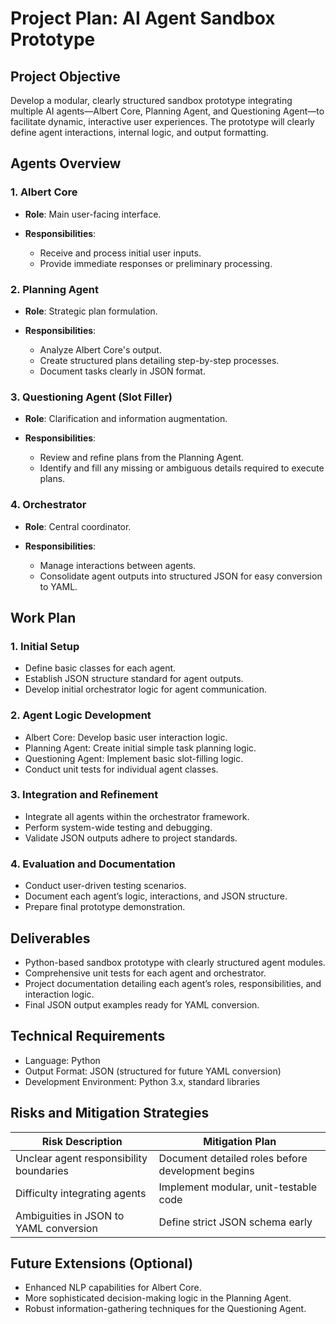 # Project Plan: AI Agent Sandbox Prototype

## Project Objective

Develop a modular, clearly structured sandbox prototype integrating multiple AI agents—Albert Core, Planning Agent, and Questioning Agent—to facilitate dynamic, interactive user experiences. The prototype will clearly define agent interactions, internal logic, and output formatting.

## Agents Overview

### 1. Albert Core

* **Role**: Main user-facing interface.
* **Responsibilities**:

  * Receive and process initial user inputs.
  * Provide immediate responses or preliminary processing.

### 2. Planning Agent

* **Role**: Strategic plan formulation.
* **Responsibilities**:

  * Analyze Albert Core's output.
  * Create structured plans detailing step-by-step processes.
  * Document tasks clearly in JSON format.

### 3. Questioning Agent (Slot Filler)

* **Role**: Clarification and information augmentation.
* **Responsibilities**:

  * Review and refine plans from the Planning Agent.
  * Identify and fill any missing or ambiguous details required to execute plans.

### 4. Orchestrator

* **Role**: Central coordinator.
* **Responsibilities**:

  * Manage interactions between agents.
  * Consolidate agent outputs into structured JSON for easy conversion to YAML.

## Work Plan

### 1. Initial Setup 
* Define basic classes for each agent.
* Establish JSON structure standard for agent outputs.
* Develop initial orchestrator logic for agent communication.

### 2. Agent Logic Development 
* Albert Core: Develop basic user interaction logic.
* Planning Agent: Create initial simple task planning logic.
* Questioning Agent: Implement basic slot-filling logic.
* Conduct unit tests for individual agent classes.

### 3. Integration and Refinement
* Integrate all agents within the orchestrator framework.
* Perform system-wide testing and debugging.
* Validate JSON outputs adhere to project standards.

### 4. Evaluation and Documentation 
* Conduct user-driven testing scenarios.
* Document each agent’s logic, interactions, and JSON structure.
* Prepare final prototype demonstration.

## Deliverables

* Python-based sandbox prototype with clearly structured agent modules.
* Comprehensive unit tests for each agent and orchestrator.
* Project documentation detailing each agent’s roles, responsibilities, and interaction logic.
* Final JSON output examples ready for YAML conversion.

## Technical Requirements

* Language: Python
* Output Format: JSON (structured for future YAML conversion)
* Development Environment: Python 3.x, standard libraries

## Risks and Mitigation Strategies

| Risk Description                        | Mitigation Plan                                   |
| --------------------------------------- | ------------------------------------------------- |
| Unclear agent responsibility boundaries | Document detailed roles before development begins |
| Difficulty integrating agents           | Implement modular, unit-testable code             |
| Ambiguities in JSON to YAML conversion  | Define strict JSON schema early                   |

## Future Extensions (Optional)

* Enhanced NLP capabilities for Albert Core.
* More sophisticated decision-making logic in the Planning Agent.
* Robust information-gathering techniques for the Questioning Agent.